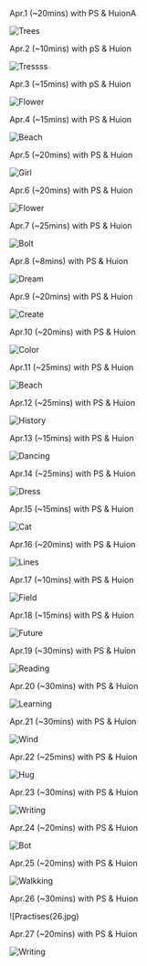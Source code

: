 Apr.1 (~20mins) with PS & HuionA

![Trees](1.jpg)

Apr.2 (~10mins) with pS & Huion

![Tressss](2.jpg)

Apr.3 (~15mins) with pS & Huion

![Flower](3.jpg)

Apr.4 (~15mins) with PS & Huion

![Beach](4.jpg)

Apr.5 (~20mins) with PS & Huion

![Girl](5.jpg)

Apr.6 (~20mins) with PS & Huion

![Flower](6.jpg)

Apr.7 (~25mins) with PS & Huion

![Bolt](7.jpg)

Apr.8 (~8mins) with PS & Huion

![Dream](8.jpg)

Apr.9 (~20mins) with PS & Huion

![Create](9.jpg)

Apr.10 (~20mins) with PS & Huion

![Color](10.jpg)

Apr.11 (~25mins) with PS & Huion

![Beach](11.jpg)

Apr.12 (~25mins) with PS & Huion

![History](12.jpg)

Apr.13 (~15mins) with PS & Huion

![Dancing](13.jpg)

Apr.14 (~25mins) with PS & Huion

![Dress](14.jpg)

Apr.15 (~15mins) with PS & Huion

![Cat](15.jpg)

Apr.16 (~20mins) with PS & Huion

![Lines](16.jpg)

Apr.17 (~10mins) with PS & Huion

![Field](17.jpg)

Apr.18 (~15mins) with PS & Huion

![Future](18.jpg)

Apr.19 (~30mins) with PS & Huion 

![Reading](19.jpg)

Apr.20 (~30mins) with PS & Huion

![Learning](20.jpg)

Apr.21 (~30mins) with PS & Huion

![Wind](21.jpg)

Apr.22 (~25mins) with PS & Huion

![Hug](22.jpg)

Apr.23 (~30mins) with PS & Huion

![Writing](23.jpg)

Apr.24 (~20mins) with PS & Huion

![Bot](24.jpg)

Apr.25 (~20mins) with PS & Huion

![Walkking](25.jpg)

Apr.26 (~30mins) with PS & Huion

![Practises(26.jpg)

Apr.27 (~20mins) with PS & Huion

![Writing](27.jpg)

